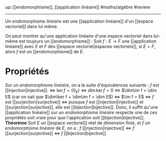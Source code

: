 up::[[endomorphisme]], [[application linéaire]]
#maths/algèbre #review 

----
Un _endomorphisme linéaire_ est une [[application linéaire]] d'un [[espace vectoriel]] dans lui même.

On peut montrer qu'une application linéaire d'une espace vectoriel dans lui-même est toujours un [[endomorphisme]] :
Soit $f: E\rightarrow F$ une [[application linéaire]] avec $E$ et $F$ des [[espace vectoriel|espaces vectoriels]], si $E = F$, alors $f$ est un [[endomorphisme]] de $E$.


# Propriétés

Sur un _endomorphisme linéaire_, on a la suite d'équivalences suivante :
  $f$ est [[injection|injective]].
 $\iff$ $\ker f = \{0_E\}$
 $\iff$ $\dim\ker f = 0$
 $\iff$ $\dim\im f = \dim E$ (car on sait que $\dim\ker f + \dim\im f = \dim E$)
 $\iff$ $\im f = E$
 $\iff$ $f$ est [[surjection|surjective]]
 $\iff$ puisque $f$ est [[injection|injective]] et [[surjection|surjective]], elle est [[bijection|bijective]].
Donc, il suffit qu'une [[application linéaire]] sur un _endomorphisme linéaire_ respecte une de ces propriétés soit vraie pour que l'application soit [[bijection|bijective]].
**Théorème** Soit $E$ un [[espace vectoriel]] réel de dimension finie, et $f$ un _endomorphisme linéaire_ de $E$, on a : $f$ [[injection|injective]] $\iff$ $f$ [[surjection|surjective]] $\iff$ $f$ [[bijection|bijective]]

